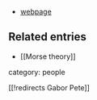 
* [webpage](http://www.math.bme.hu/~gabor/)


## Related entries

* [[Morse theory]]

category: people



[[!redirects Gabor Pete]]